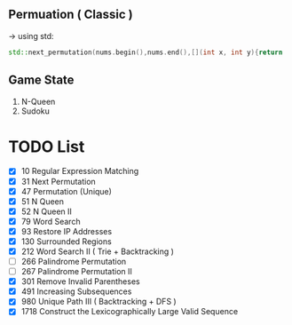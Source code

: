 ## Permuation ( Classic )

-> using std:
```cpp
std::next_permutation(nums.begin(),nums.end(),[](int x, int y){return  x<=y ; });
```

## Game State
1. N-Queen   
2. Sudoku   


# TODO List
- [x] 10   Regular Expression Matching
- [x] 31   Next Permutation
- [x] 47   Permutation (Unique)
- [x] 51   N Queen
- [x] 52   N Queen II
- [x] 79   Word Search
- [x] 93   Restore IP Addresses 
- [x] 130  Surrounded Regions
- [x] 212  Word Search II ( Trie + Backtracking )
- [ ] 266  Palindrome Permutation 
- [ ] 267  Palindrome Permutation II
- [x] 301  Remove Invalid Parentheses
- [x] 491  Increasing Subsequences
- [x] 980  Unique Path III ( Backtracking + DFS )
- [x] 1718 Construct the Lexicographically Large Valid Sequence